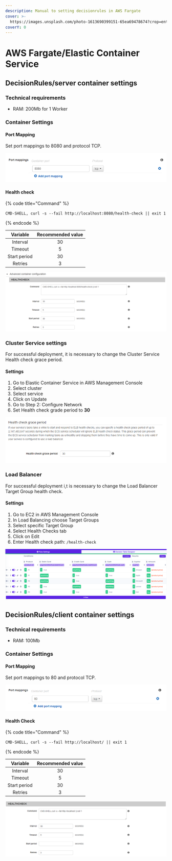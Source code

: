 ```yaml
---
description: Manual to setting decisionrules in AWS Fargate
cover: >-
  https://images.unsplash.com/photo-1613690399151-65ea69478674?crop=entropy&cs=srgb&fm=jpg&ixid=MnwxOTcwMjR8MHwxfHNlYXJjaHw3fHxDb250YWluZXJ8ZW58MHx8fHwxNjM4MTgxNzEy&ixlib=rb-1.2.1&q=85
coverY: 0
---
```


# AWS Fargate/Elastic Container Service

## DecisionRules/server container settings

### Technical requirements

* RAM: 200Mb for 1 Worker

### Container Settings

#### Port Mapping

Set port mappings to 8080 and protocol TCP.

![](<../../.gitbook/assets/image (151) (1) (1) (1).png>)

#### Health check

{% code title="Command" %}
```shell
CMD-SHELL, curl -s --fail http://localhost:8080/health-check || exit 1
```
{% endcode %}

|   Variable   | Recommended value |
| :----------: | :---------------: |
|   Interval   |         30        |
|    Timeout   |         5         |
| Start period |         30        |
|    Retries   |         3         |

![](<../../.gitbook/assets/image (149).png>)

### Cluster Service settings

For successful deployment, it is necessary to change the Cluster Service Health check grace period.

#### Settings

1. Go to Elastic Container Service in AWS Management Console
2. Select cluster
3. Select service
4. Click on Update
5. Go to Step 2: Configure Network
6. Set Health check grade period to **30**

![](<../../.gitbook/assets/image (152) (1) (1) (1).png>)

### Load Balancer

For successful deployment i,t is necessary to change the Load Balancer Target Group health check.

#### Settings

1. Go to EC2 in AWS Management Console
2. In Load Balancing choose Target Groups
3. Select specific Target Group
4. Select Health Checks tab
5. Click on Edit
6. Enter Health check path: `/health-check`

![](<../../.gitbook/assets/image (148) (1).png>)

## DecisionRules/client container settings

### Technical requirements

* RAM: 100Mb

### Container Settings

#### Port Mapping

Set port mappings to 80 and protocol TCP.

![](<../../.gitbook/assets/image (153) (1).png>)

#### Health Check

{% code title="Command" %}
```
CMD-SHELL, curl -s --fail http://localhost/ || exit 1
```
{% endcode %}

|   Variable   | Recommended value |
| :----------: | :---------------: |
|   Interval   |         30        |
|    Timeout   |         5         |
| Start period |         30        |
|    Retries   |         3         |

![](<../../.gitbook/assets/image (150) (1).png>)
